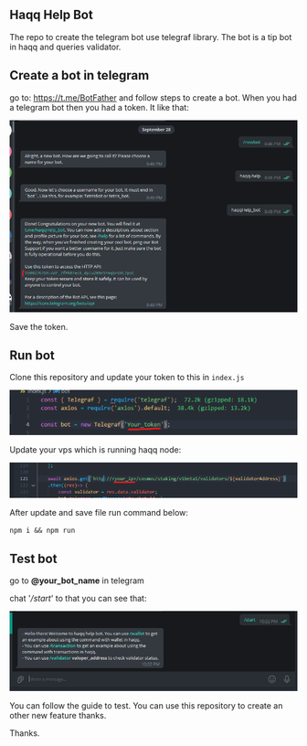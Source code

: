 ## Haqq Help Bot
The repo to create the telegram bot use telegraf library. The bot is a tip bot in haqq and queries validator.

## Create a bot in telegram

go to: https://t.me/BotFather and follow steps to create a bot. When you had a telegram bot then you had a token. It like that:

![img](imgs/create_bot.png)

Save the token.

## Run bot
Clone this repository and update your token to this in `index.js`

![img](imgs/update_token.png)

Update your vps which is running haqq node:

![img](imgs/update_ip.png)

After update and save file run command below:

```
npm i && npm run
```

## Test bot

go to <b>@your_bot_name</b> in telegram

chat '<i>/start</i>' to that you can see that:

![img](imgs/test_bot.png)

You can follow the guide to test. You can use this repository to create an other new feature thanks.

Thanks.

